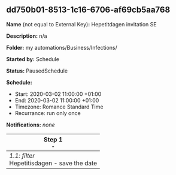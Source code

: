 ## dd750b01-8513-1c16-6706-af69cb5aa768

**Name** (not equal to External Key)**:** Hepetitdagen invitation SE

**Description:** n/a

**Folder:** my automations/Business/Infections/

**Started by:** Schedule

**Status:** PausedSchedule

**Schedule:**

* Start: 2020-03-02 11:00:00 +01:00
* End: 2020-03-02 11:00:00 +01:00
* Timezone: Romance Standard Time
* Recurrance: run only once

**Notifications:** _none_


| Step 1<br>_<small>-</small>_ |
| --- |
| _1.1: filter_<br>Hepetitisdagen - save the date |
